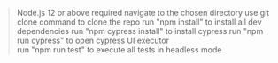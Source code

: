 > Node.js 12 or above required 
> navigate to the chosen directory
> use git clone command to clone the repo 
> run "npm install" to install all dev dependencies
> run "npm cypress install" to install cypress
> run "npm run cypress" to open cypress UI executor  
> run "npm run test" to execute all tests in headless mode 
